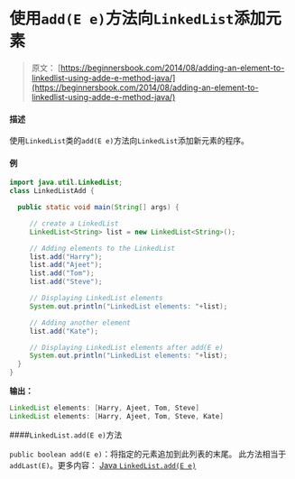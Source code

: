 # 使用`add(E e)`方法向`LinkedList`添加元素

> 原文： [https://beginnersbook.com/2014/08/adding-an-element-to-linkedlist-using-adde-e-method-java/](https://beginnersbook.com/2014/08/adding-an-element-to-linkedlist-using-adde-e-method-java/)

#### 描述

使用`LinkedList`类的`add(E e)`方法向`LinkedList`添加新元素的程序。

#### 例

```java
import java.util.LinkedList;
class LinkedListAdd {

  public static void main(String[] args) {

     // create a LinkedList
     LinkedList<String> list = new LinkedList<String>();

     // Adding elements to the LinkedList
     list.add("Harry");
     list.add("Ajeet");
     list.add("Tom");
     list.add("Steve");

     // Displaying LinkedList elements
     System.out.println("LinkedList elements: "+list);

     // Adding another element
     list.add("Kate");

     // Displaying LinkedList elements after add(E e)
     System.out.println("LinkedList elements: "+list);
  }
}
```

**输出：**

```java
LinkedList elements: [Harry, Ajeet, Tom, Steve]
LinkedList elements: [Harry, Ajeet, Tom, Steve, Kate]
```

####`LinkedList.add(E e)`方法

`public boolean add(E e)`：将指定的元素追加到此列表的末尾。
此方法相当于`addLast(E)`。更多内容： [Java `LinkedList.add(E e)`](https://docs.oracle.com/javase/7/docs/api/java/util/LinkedList.html#add(E))
